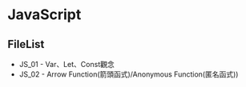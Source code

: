 # JavaScript 
## FileList
- JS_01 - Var、Let、Const觀念
- JS_02 - Arrow Function(箭頭函式)/Anonymous Function(匿名函式))
